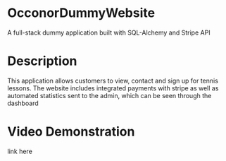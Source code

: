 # OcconorDummyWebsite

A full-stack dummy application built with SQL-Alchemy and Stripe API

# Description

This application allows customers to view, contact and sign up for tennis lessons.
The website includes integrated payments with stripe as well as automated statistics sent to the admin, which can be seen through the dashboard

# Video Demonstration

link here
